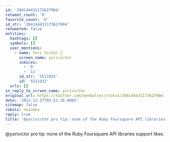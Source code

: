 ```yaml
---
id: '284144431173627904'
retweet_count: '0'
favorite_count: '0'
id_str: '284144431173627904'
retweeted: false
entities:
  hashtags: []
  symbols: []
  user_mentions:
    - name: Yuri Victor 🖤
      screen_name: yurivictor
      indices:
        - '0'
        - '11'
      id_str: '5511932'
      id: '5511932'
  urls: []
in_reply_to_screen_name: yurivictor
original_url: https://twitter.com/benbalter/status/284144431173627904
date: '2012-12-27T03:51:26.000Z'
sitemap: false
robots: noindex
reply: true
title: '@yurivictor pro tip: none of the Ruby Foursquare API libraries support likes.'
---
```


@yurivictor pro tip: none of the Ruby Foursquare API libraries support likes.